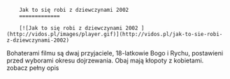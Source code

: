 
        Jak to się robi z dziewczynami 2002 
        =============
        
        [![Jak to się robi z dziewczynami 2002 ](http://vidos.pl/images/player.gif)](http://vidos.pl/jak-to-sie-robi-z-dziewczynami-2002)
        
        
 Bohaterami filmu są dwaj przyjaciele, 18-latkowie Bogo i Rychu, postawieni przed wyborami okresu dojrzewania. Obaj mają kłopoty z kobietami. zobacz pełny opis
    
